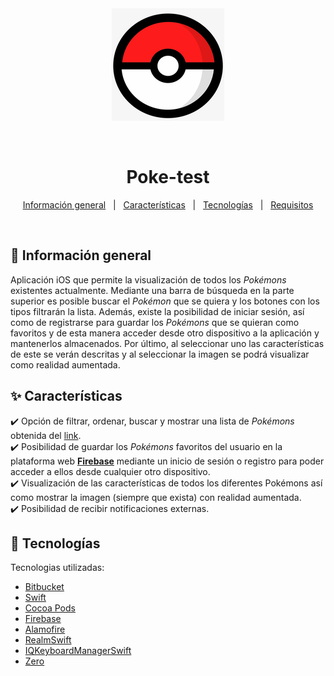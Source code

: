 <div align="center" id="top">
  <img src="Assets.xcassets/AppIcon.appiconset/180.png" alt="Poke-test"/>

  &#xa0;

  <!-- <a href="https://myapp.netlify.app">Demo</a> -->
</div>

<h1 align="center">Poke-test</h1>

<p align="center">
  <a href="#dart-about">Información general</a> &#xa0; | &#xa0; 
  <a href="#sparkles-features">Características</a> &#xa0; | &#xa0;
  <a href="#rocket-technologies">Tecnologías</a> &#xa0; | &#xa0;
  <a href="#white_check_mark-requirements">Requisitos</a>
</p>

<br>

## :dart:  Información general ##

Aplicación iOS que permite la visualización de todos los *Pokémons* existentes actualmente. Mediante una barra de búsqueda en la parte superior es posible buscar el *Pokémon* que se quiera y los botones con los tipos filtrarán la lista. Además, existe la posibilidad de iniciar sesión, así como de registrarse para guardar los *Pokémons* que se quieran como favoritos y de esta manera acceder desde otro dispositivo a la aplicación y mantenerlos almacenados. Por último, al seleccionar uno las características de este se verán descritas y al seleccionar la imagen se podrá visualizar como realidad aumentada.

## :sparkles: Características ##

:heavy_check_mark: Opción de filtrar, ordenar, buscar y mostrar una lista de *Pokémons* obtenida del [link](https://pokeapi.co/).\
:heavy_check_mark: Posibilidad de guardar los *Pokémons* favoritos del usuario en la plataforma web [**Firebase**](https://firebase.google.com/) mediante un inicio de sesión o registro para poder acceder a ellos desde cualquier otro dispositivo.\
:heavy_check_mark: Visualización de las características de todos los diferentes Pokémons así como mostrar la imagen (siempre que exista) con realidad aumentada.\
:heavy_check_mark: Posibilidad de recibir notificaciones externas.

## :rocket: Tecnologías ##

Tecnologias utilizadas:
- [Bitbucket](https://bitbucket.org/)
- [Swift](https://www.swift.org/)
- [Cocoa Pods](https://cocoapods.org/)
- [Firebase](https://firebase.google.com/)
- [Alamofire](https://github.com/Alamofire/Alamofire)
- [RealmSwift](https://www.mongodb.com/docs/realm-legacy/docs/swift/latest/)
- [IQKeyboardManagerSwift](https://cocoapods.org/pods/IQKeyboardManagerSwift)
- [Zero](https://bitbucket.org/baturamobile/designsystem-ios/src/master/)

